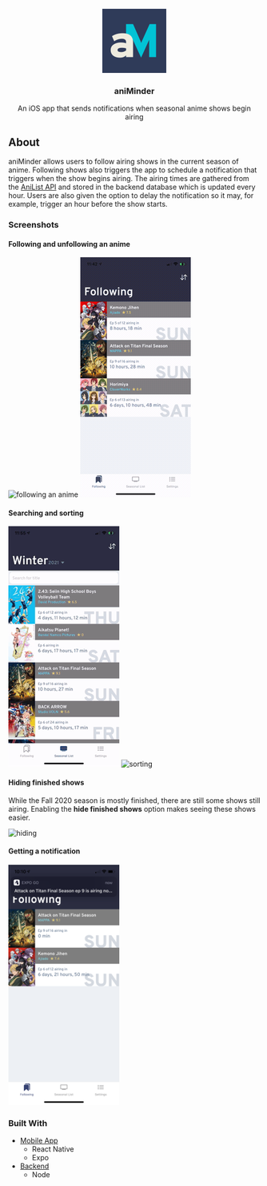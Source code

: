 <!-- LOGO -->
<p align="center">
    <a href="https://github.com/TaoLinShowdown/aniMinder">
        <img src="mobile/assets/icon.png" alt="logo" width="128" height="128">
    </a>
    <h3 align="center">aniMinder</h3>
    <p align="center">
        An iOS app that sends notifications when seasonal anime shows begin airing
    </p>
</p>

<!-- ABOUT -->
## About
aniMinder allows users to follow airing shows in the current season of anime. Following shows also triggers the app to schedule a notification that triggers when the show begins airing. The airing times are gathered from the [AniList API](https://anilist.gitbook.io/anilist-apiv2-docs/) and stored in the backend database which is updated every hour. Users are also given the option to delay the notification so it may, for example, trigger an hour before the show starts.

### Screenshots
#### Following and unfollowing an anime
![following an anime](screenshots/follow-anime.gif) ![unfollowing an anime](screenshots/unfollow-anime.gif)

#### Searching and sorting
![searching](screenshots/searching.gif) ![sorting](screenshots/sorting.gif)

#### Hiding finished shows
While the Fall 2020 season is mostly finished, there are still some shows still airing. Enabling the **hide finished shows** option makes seeing these shows easier.

![hiding](screenshots/hiding-finished.gif)

#### Getting a notification
<img src="screenshots/notification.png" height="480" width="222">

### Built With
- [Mobile App](/mobile)
    - React Native
    - Expo
- [Backend](/backend-aws)
    - Node